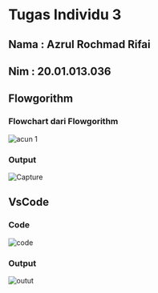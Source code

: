 # Tugas Individu 3

## Nama : Azrul Rochmad Rifai
## Nim  : 20.01.013.036


## Flowgorithm
### Flowchart dari Flowgorithm
![acun 1](https://user-images.githubusercontent.com/91447980/139207550-908e8d93-f09e-4a93-b675-5203bfebf237.png)

### Output
![Capture](https://user-images.githubusercontent.com/91447980/139207626-882b03c7-831f-41a2-a24c-a981106f260a.PNG)

## VsCode
### Code
![code](https://user-images.githubusercontent.com/91447980/139207968-893f802f-2ba0-4d97-8f5e-451da277e6ba.png)

### Output
![outut](https://user-images.githubusercontent.com/91447980/139208088-3b7e6be7-13d2-415a-a233-41de2cebad83.PNG)
